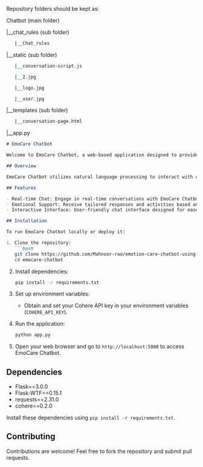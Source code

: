 Repository folders should be kept as:

Chatbot (main folder)

|__chat_rules (sub folder)
```bash
   |__Chat_rules
```
|__static (sub folder)
```bash
   |__conversation-script.js

   |__2.jpg

   |__logo.jpg

   |__user.jpg
```
|__templates (sub folder)
```bash
   |__conversation-page.html
   ```
|__app.py

```markdown
# EmoCare Chatbot

Welcome to EmoCare Chatbot, a web-based application designed to provide emotional support and engagement through conversation.

## Overview

EmoCare Chatbot utilizes natural language processing to interact with users, offering suggestions and activities to enhance mood based on their emotional state.

## Features

- Real-time Chat: Engage in real-time conversations with EmoCare Chatbot.
- Emotional Support: Receive tailored responses and activities based on your emotional input.
- Interactive Interface: User-friendly chat interface designed for ease of use.

## Installation

To run EmoCare Chatbot locally or deploy it:

1. Clone the repository:
   ```bash
   git clone https://github.com/Mahnoor-rao/emotion-care-chatbot-using-Cohere-API 
   cd emocare-chatbot
   ```

2. Install dependencies:
   ```bash
   pip install -r requirements.txt
   ```

3. Set up environment variables:
   - Obtain and set your Cohere API key in your environment variables (`COHERE_API_KEY`).

4. Run the application:
   ```bash
   python app.py
   ```

5. Open your web browser and go to `http://localhost:5000` to access EmoCare Chatbot.

## Dependencies

- Flask==3.0.0
- Flask-WTF==0.15.1
- requests==2.31.0
- cohere==0.2.0

Install these dependencies using `pip install -r requirements.txt`.

## Contributing

Contributions are welcome! Feel free to fork the repository and submit pull requests.

```
